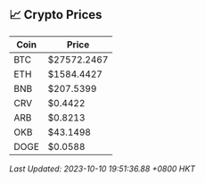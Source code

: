 ## 📈 Crypto Prices

| Coin | Price |
| ---- | ----- |
| BTC | $27572.2467 |
| ETH | $1584.4427 |
| BNB | $207.5399 |
| CRV | $0.4422 |
| ARB | $0.8213 |
| OKB | $43.1498 |
| DOGE | $0.0588 |

_Last Updated: 2023-10-10 19:51:36.88 +0800 HKT_